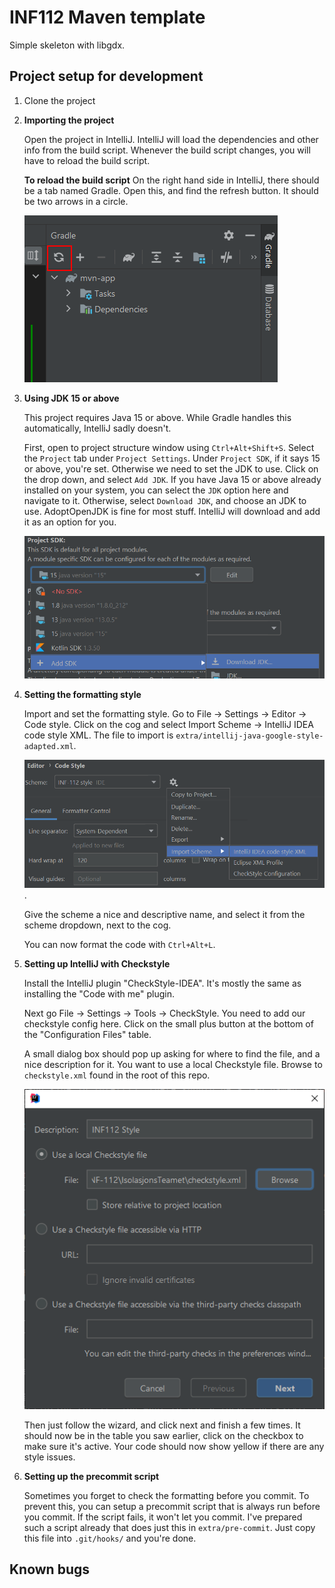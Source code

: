 # INF112 Maven template 
Simple skeleton with libgdx. 

## Project setup for development

1. Clone the project
2. **Importing the project**

   Open the project in IntelliJ. IntelliJ will load the dependencies and other 
   info from the build script. Whenever the build script changes, you will have 
   to reload the build script.
   
   **To reload the build script**
   On the right hand side in IntelliJ, there should be a tab named Gradle. 
   Open this, and find the refresh button. It should be two arrows in a circle.
   
   ![Gradle reload button](docs_images/gradle_reload_button.png)

3. **Using JDK 15 or above**

   This project requires Java 15 or above. While Gradle handles this automatically, 
   IntelliJ sadly doesn't.
   
   First, open to project structure window using `Ctrl+Alt+Shift+S`. 
   Select the `Project` tab under `Project Settings`. Under `Project SDK`, 
   if it says 15 or above, you're set. Otherwise we need to set the JDK to use.
   Click on the drop down, and select `Add JDK`. If you have Java 15 or above 
   already installed on your system, you can select the `JDK` option here and 
   navigate to it. Otherwise, select `Download JDK`, and choose an JDK to use. 
   AdoptOpenJDK is fine for most stuff. IntelliJ will download and add it 
   as an option for you.
   
   ![Add JDK](docs_images/intellij_add_jdk.png)

4. **Setting the formatting style**

   Import and set the formatting style. Go to File -> Settings -> Editor -> Code style. 
   Click on the cog and select Import Scheme -> IntelliJ IDEA code style XML. 
   The file to import is `extra/intellij-java-google-style-adapted.xml`.
   
   ![IntelliJ code style import](docs_images/intellij_code_style_import.png).
   
   Give the scheme a nice and descriptive name, and select it from the scheme dropdown, 
   next to the cog.

   You can now format the code with `Ctrl+Alt+L`.

5. **Setting up IntelliJ with Checkstyle**

   Install the IntelliJ plugin "CheckStyle-IDEA". It's mostly the same as installing 
   the "Code with me" plugin.
   
   Next go File -> Settings -> Tools -> CheckStyle. You need to add our checkstyle config here. 
   Click on the small plus button at the bottom of the "Configuration Files" table. 
   
   A small dialog box should pop up asking for where to find the file, 
   and a nice description for it. You want to use a local Checkstyle file. 
   Browse to `checkstyle.xml` found in the root of this repo.
   
   ![IntelliJ checkstyle add](docs_images/intellij_checkstyle_add.png)

   Then just follow the wizard, and click next and finish a few times.
   It should now be in the table you saw earlier, click on the checkbox to make sure it's active.
   Your code should now show yellow if there are any style issues.

6. **Setting up the precommit script**

   Sometimes you forget to check the formatting before you commit. 
   To prevent this, you can setup a precommit script that is always run before you commit.
   If the script fails, it won't let you commit. I've prepared such a script already that 
   does just this in `extra/pre-commit`. Just copy this file into `.git/hooks/` and you're done.

## Known bugs
